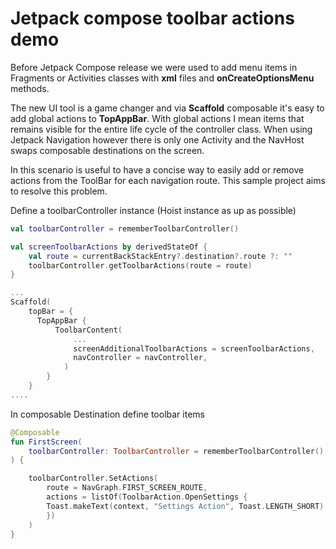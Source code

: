 # Jetpack compose toolbar actions demo

Before Jetpack Compose release we were used to add menu items in Fragments or Activities classes 
with **xml** files and **onCreateOptionsMenu** methods.

The new UI tool is a game changer and via **Scaffold** composable it's easy to add global actions 
to **TopAppBar**. With global actions I mean items that remains visible for the entire life cycle of the controller class. 
When using Jetpack Navigation however there is only one Activity and the NavHost swaps composable destinations on the screen.

In this scenario is useful to have a concise way to easily add or remove actions from the ToolBar 
for each navigation route. This sample project aims to resolve this problem.

Define a toolbarController instance (Hoist instance as up as possible)

```kotlin
val toolbarController = rememberToolbarController()

val screenToolbarActions by derivedStateOf {  
	val route = currentBackStackEntry?.destination?.route ?: ""  
	toolbarController.getToolbarActions(route = route)  
}

...
Scaffold( 
    topBar = {  
      TopAppBar {  
          ToolbarContent(
              ...
              screenAdditionalToolbarActions = screenToolbarActions,  
              navController = navController,
            )
        }
    }
....
```

In composable Destination define toolbar items
```kotlin
@Composable
fun FirstScreen(
    toolbarController: ToolbarController = rememberToolbarController()
) {

    toolbarController.SetActions(  
        route = NavGraph.FIRST_SCREEN_ROUTE,  
        actions = listOf(ToolbarAction.OpenSettings {  
        Toast.makeText(context, "Settings Action", Toast.LENGTH_SHORT).show()  
        })  
    )
}
```


